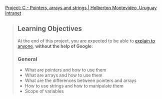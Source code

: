 [Project: C - Pointers, arrays and strings | Holberton Montevideo, Uruguay Intranet](https://intranet.hbtn.io/projects/2155)

> ## Learning Objectives
> 
> At the end of this project, you are expected to be able to [explain to anyone](https://intranet.hbtn.io/rltoken/88QozRBD5q_7-ZufBCdmWg "explain to anyone"), **without the help of Google**:
> 
> ### General
> 
> -   What are pointers and how to use them
> -   What are arrays and how to use them
> -   What are the differences between pointers and arrays
> -   How to use strings and how to manipulate them
> -   Scope of variables